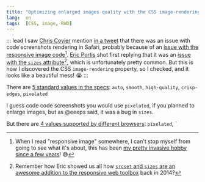 ```yaml
---
title: "Optimizing enlarged images quality with the CSS image-rendering property"
lang:  en
tags:  [CSS, image, RWD]
---
```


::: lead
I saw [Chris Coyier](https://twitter.com/chriscoyier/) mention [in a tweet](https://twitter.com/chriscoyier/status/1375182445373493249) that there was an issue with code screenshots rendering in Safari, probably because of an [issue with the responsive image code](https://github.com/chriscoyier/coding-fonts/issues/94)[^respimg]. [Eric Portis](https://twitter.com/etportis) shot first replying that it was an [issue with the `sizes` attribute](https://github.com/chriscoyier/coding-fonts/issues/94#issuecomment-807449660)[^srcsetsizes], which is unfortunately pretty common. But this is how I discovered the CSS `image-rendering` property, so I checked, and it looks like a beautiful mess! 😭
:::

[^respimg]: When I read "responsive image" somewhere, I can't stop myself from going to see what it's about, this has been [my pretty invasive hobby since a few years](https://nicolas-hoizey.com/archives/?tags=image&tags=RWD)[^search]! 😅

[^search]: Do you see how [my progressively enhanced archives]({% link_to "enhancing-archives-navigation-step-2" %}) let me find contents attached to a combination of tags, even if this is a staticaly generated site? 💪

[^srcsetsizes]: Remember how Eric showed us all how [`srcset` and `sizes` are an awesome addition to the responsive web toolbox](https://ericportis.com/posts/2014/srcset-sizes/) back in 2014?



There are [5 standard values in the specs](https://www.w3.org/TR/css-images-3/#the-image-rendering): `auto`, `smooth`, `high-quality`, `crisp-edges`, `pixelated`

I guess code code screenshots you would use `pixelated`, if you planned to enlarge images, but as @eeeps said, it was a bug in `sizes`.

But there are [4 values supported by different browsers](https://caniuse.com/?search=css%20image-rendering): `pixelated`, `